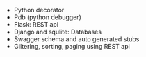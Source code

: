- Python decorator
- Pdb (python debugger)
- Flask: REST api
- Django and squlite: Databases
- Swagger schema and auto generated stubs
- Giltering, sorting, paging using REST api
